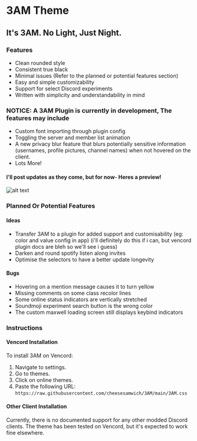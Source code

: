 # 3AM Theme
## It's 3AM. No Light, Just Night.

### Features

- Clean rounded style
- Consistent true black
- Minimal issues (Refer to the planned or potential features section)
- Easy and simple customizability
- Support for select Discord experiments
- Written with simplicity and understandability in mind

### NOTICE: A 3AM Plugin is currently in development, The features may include
- Custom font importing through plugin config
- Toggling the server and member list animation
- A new privacy blur feature that blurs potentially sensitive information (usernames, profile pictures, channel names) when not hovered on the client.
- Lots More!
#### I'll post updates as they come, but for now- Heres a preview!
![alt text](https://media.discordapp.net/attachments/1165110465509195798/1188948768599576749/image.png?ex=659c61d4&is=6589ecd4&hm=6f0113b097cc0d02ea84d4c45f6bf20c5ce161119dee008a87c2c3e9f34bd5b7&=&format=webp&quality=lossless&width=616&height=671)

### Planned Or Potential Features
#### Ideas
- Transfer 3AM to a plugin for added support and customisability (eg: color and value config in app) (i'll definitely do this if i can, but vencord plugin docs are bleh so we'll see i guess)
- Darken and round spotify listen along invites
- Optimise the selectors to have a better update longevity
#### Bugs
- Hovering on a mention message causes it to turn yellow
- Missing comments on some class recolor lines
- Some online status indicators are vertically stretched
- Soundmoji experiment search button is the wrong color
- The custom maxwell loading screen still displays keybind indicators

### Instructions

#### Vencord Installation

To install 3AM on Vencord:
1. Navigate to settings.
2. Go to themes.
3. Click on online themes.
4. Paste the following URL: `https://raw.githubusercontent.com/cheesesamwich/3AM/main/3AM.css`

#### Other Client Installation

Currently, there is no documented support for any other modded Discord clients. The theme has been tested on Vencord, but it's expected to work fine elsewhere.

